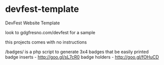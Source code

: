 devfest-template
================

DevFest Website Template

look to gdgfresno.com/devfest for a sample

this projects comes with no instructions

/badges/ is a php script to generate 3x4 badges that be easily printed
badge inserts - http://goo.gl/sL7cR0
badge holders - http://goo.gl/fOHuCD
